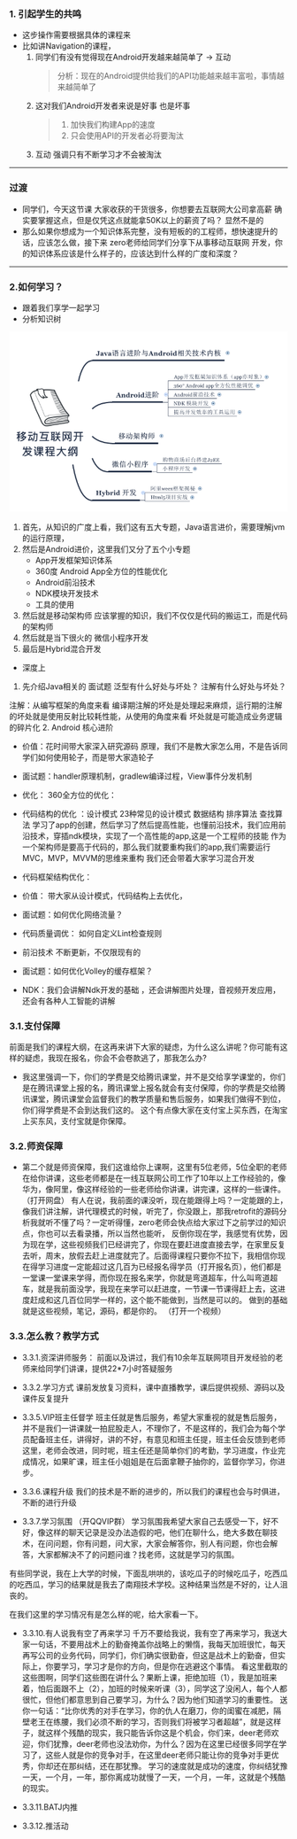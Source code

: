 ### 1. 引起学生的共鸣
* 这步操作需要根据具体的课程来
* 比如讲Navigation的课程，
     1. 同学们有没有觉得现在Android开发越来越简单了 -> 互动
        > 分析：现在的Android提供给我们的API功能越来越丰富啦，事情越来越简单了
     2. 这对我们Android开发者来说是好事 也是坏事
        > 1. 加快我们构建App的速度
        > 2. 只会使用API的开发者必将要淘汰
     3. 互动  强调只有不断学习才不会被淘汰
---
### 过渡
* 同学们，今天这节课 大家收获的干货很多，你想要去互联网大公司拿高薪 确实要掌握这点，但是仅凭这点就能拿50K以上的薪资了吗？
   显然不是的
* 那么如果你想成为一个知识体系完整，没有短板的的工程师，想快速提升的话，应该怎么做，接下来 zero老师给同学们分享下从事移动互联网
开发，你的知识体系应该是什么样子的，应该达到什么样的广度和深度？
---
### 2.如何学习？
* 跟着我们享学一起学习
* 分析知识树

 ![](广义课程大纲.png)
1. 首先，从知识的广度上看，我们这有五大专题，Java语言进价，需要理解jvm的运行原理，
2. 然后是Android进价，这里我们又分了五个小专题
   * App开发框架知识体系
   * 360度 Android App全方位的性能优化
   * Android前沿技术
   * NDK模块开发技术
   * 工具的使用
3. 然后就是移动架构师 应该掌握的知识，我们不仅仅是代码的搬运工，而是代码的架构师
4. 然后就是当下很火的 微信小程序开发
5. 最后是Hybrid混合开发

* 深度上
1. 先介绍Java相关的
 面试题  泛型有什么好处与坏处？ 注解有什么好处与坏处？

 注解：从编写框架的角度来看 编译期注解的坏处是处理起来麻烦，运行期的注解的坏处就是使用反射比较耗性能，从使用的角度来看 坏处就是可能造成业务逻辑的碎片化
2. Android 核心进阶
* 价值：花时间带大家深入研究源码 原理，我们不是教大家怎么用，不是告诉同学们如何使用轮子，而是带大家造轮子
* 面试题：handler原理机制，gradlew编译过程，View事件分发机制
* 优化： 360全方位的优化：
* 代码结构的优化 ：设计模式 23种常见的设计模式 数据结构 排序算法 查找算法
  学习了app的创建，然后学习了然后提高性能，也懂前沿技术，我们应用前沿技术，穿插ndk模块，实现了一个高性能的app,这是一个工程师的技能
  作为一个架构师是要高于代码的，那么我们就要重构我们的app,我们需要运行MVC，MVP，MVVM的思维来重构
  我们还会带着大家学习混合开发

* 代码框架结构优化：
* 价值： 带大家从设计模式，代码结构上去优化，
* 面试题：如何优化网络流量？

* 代码质量调优： 如何自定义Lint检查规则

* 前沿技术 不断更新，不仅限现有的
* 面试题：如何优化Volley的缓存框架？

* NDK：我们会讲解Ndk开发的基础 ，还会讲解图片处理，音视频开发应用，还会有各种人工智能的讲解





### 3.1.支付保障
前面是我们的课程大纲，在这再来讲下大家的疑虑，为什么这么讲呢？你可能有这样的疑虑，我现在报名，你会不会卷款逃了，那我怎么办?

* 我这里强调一下，你们的学费是交给腾讯课堂，并不是交给享学课堂的，你们是在腾讯课堂上报的名，腾讯课堂上报名就会有支付保障，你的学费是交给腾讯课堂，腾讯课堂会监督我们的教学质量和售后服务，如果我们做得不到位，你们得学费是不会到达我们这的。
这个有点像大家在支付宝上买东西，在淘宝上买东风，支付宝就是你保障。

### 3.2.师资保障
* 第二个就是师资保障，我们这谁给你上课啊，这里有5位老师，5位全职的老师在给你讲课，这些老师都是在一线互联网公司工作了10年以上工作经验的，像华为，像阿里，像这样经验的一些老师给你讲课，讲完课，这样的一些课件。
（打开网盘）
有人在说，我前面的课没听，现在能跟得上吗？一定能跟的上，像我们讲注解，讲代理模式的时候，听完了，你没跟上，那我retrofit的源码分析我就听不懂了吗？一定听得懂，zero老师会快点给大家过下之前学过的知识点，你也可以去看录播，所以当然也能听，
反倒你现在学，我感觉有优势，因为现在学，这些视频我们已经讲完了，你现在要赶进度直接去学，在家里反复去听，周末，放假去赶上进度就完了。后面得课程只要你不拉下，我相信你现在得学习进度一定能超过这几百为已经报名得学员（打开报名页），他们都是一堂课一堂课来学得，而你现在报名来学，你就是弯道超车，什么叫弯道超车，就是我前面没学，我现在来学可以赶进度，一节课一节课得赶上去，这进度赶成和这几百位同学一样的，这个能不能做到，当然是可以的。
做到的基础就是这些视频，笔记，源码，都是你的。
（打开一个视频）

### 3.3.怎么教？教学方式
* 3.3.1.资深讲师服务：
前面以及讲过，我们有10余年互联网项目开发经验的老师来给同学们讲课，提供22*7小时答疑服务
* 3.3.2.学习方式
课前发放复习资料，课中直播教学，课后提供视频、源码以及课件反复提升

* 3.3.5.VIP班主任督学
班主任就是售后服务，希望大家重视的就是售后服务，并不是我们一讲课就一拍屁股走人，不理你了，不是这样的，我们会为每个学员配备班主任，讲得好，讲的不好，有意见和班主任提，班主任会反馈到老师这里，老师会改进，同时呢，班主任还是简单你们的考勤，学习进度，作业完成情况，如果旷课，班主任小姐姐是在后面拿鞭子抽你的，监督你学习，你进步。

* 3.3.6.课程升级
我们的技术是不断的进步的，所以我们的课程也会与时俱进，不断的进行升级

* 3.3.7.学习氛围
（开QQVIP群）
学习氛围我希望大家自己去感受一下，好不好，像这样的聊天记录是没办法造假的吧，他们在聊什么，绝大多数在聊技术，在问问题，你有问题，问大家，大家会解答你，别人有问题，你也会解答，大家都解决不了的问题问谁？找老师，这就是学习的氛围。

有些同学说，我在上大学的时候，下面乱哄哄的，该吃瓜子的时候吃瓜子，吃西瓜的吃西瓜，学习的结果就是我去了南翔技术学校。这种结果当然是不好的，让人沮丧的。

在我们这里的学习情况有是怎么样的呢，给大家看一下。

* 3.3.10.有人说我有空了再来学习
千万不要给我说，我有空了再来学习，我送大家一句话，不要用战术上的勤奋掩盖你战略上的懒惰，我每天加班很忙，每天再写公司的业务代码，同学们，你们确实很勤奋，但这是战术上的勤奋，但实际上，你要学习，学习才是你的方向，但是你在逃避这个事情。
看这里截取的这些图啊，同学们这些图在讲什么？果断上课，拒绝加班（1），我是加班来着，怕后面跟不上（2），加班的时候来听课（3），同学这了没闲人，每个人都很忙，但他们都意思到自己要学习，为什么？因为他们知道学习的重要性。
送你一句话：“比你优秀的对手在学习，你的仇人在磨刀，你的闺蜜在减肥，隔壁老王在练腰，我们必须不断的学习，否则我们将被学习者超越”，就是这样子，就这样个残酷的现实，我只能告诉你这是个机会，你们来，deer老师欢迎，你们犹豫，deer老师也没法劝你，为什么？因为在这里已经很多同学在学习了，这些人就是你的竞争对手，在这里deer老师只能让你的竞争对手更优秀，你却还在那纠结，还在那犹豫。
学习的速度就是成功的速度，你纠结犹豫一天，一个月，一年，那你离成功就慢了一天，一个月，一年，这就是个残酷的现实。

* 3.3.11.BATJ内推
* 3.3.12.推活动
























